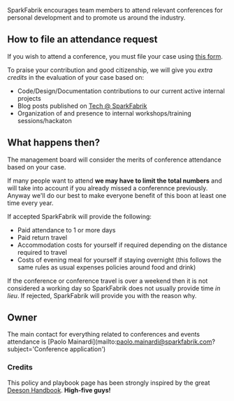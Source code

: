 SparkFabrik encourages team members to attend relevant conferences for personal development and to promote us around the industry.

## How to file an attendance request

If you wish to attend a conference, you must file your case using [this form](https://docs.google.com/a/sparkfabrik.com/forms/d/e/1FAIpQLSeuDeQWDNWY6NEuznUBGfx6EtZTUCwwjpzH3qip-dfZvDXxSw/viewform).

To praise your contribution and good citizenship, we will give you *extra credits* in the evaluation of your case based on:

* Code/Design/Documentation contributions to our current active internal projects
* Blog posts published on [Tech @ SparkFabrik](http://tech.sparkfabrik.com)
* Organization of and presence to internal workshops/training sessions/hackaton

## What happens then?

The management board will consider the merits of conference attendance based on your case.

If many people want to attend **we may have to limit the total numbers** and will take into account if you already missed a conferennce previously. Anyway we'll do our best to make everyone benefit of this boon at least one time every year.

If accepted SparkFabrik will provide the following:

* Paid attendance to 1 or more days
* Paid return travel
* Accommodation costs for yourself if required depending on the distance required to travel
* Costs of evening meal for yourself if staying overnight (this follows the same rules as usual expenses policies around food and drink)

If the conference or conference travel is over a weekend then it is not considered a working day so SparkFabrik does not usually provide time _in lieu_.
If rejected, SparkFabrik will provide you with the reason why.

## Owner

The main contact for everything related to conferences and events attendance is [Paolo Mainardi](mailto:paolo.mainardi@sparkfabrik.com?subject='Conference application')

### Credits

This policy and playbook page has been strongly inspired by the great [Deeson Handbook](http://handbook.deeson.co.uk/company-policies/conference-policy/). **High-five guys!**
